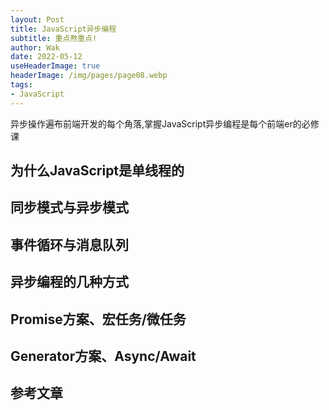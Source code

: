```yaml
---
layout: Post  
title: JavaScript异步编程   
subtitle: 重点熬重点!  
author: Wak  
date: 2022-05-12  
useHeaderImage: true  
headerImage: /img/pages/page08.webp  
tags:
- JavaScript
---
```

异步操作遍布前端开发的每个角落,掌握JavaScript异步编程是每个前端er的必修课

## 为什么JavaScript是单线程的





[//]: # (![1]&#40;../.vuepress/public/img/article/netModel.png&#41;)

## 同步模式与异步模式



## 事件循环与消息队列



## 异步编程的几种方式


## Promise方案、宏任务/微任务

## Generator方案、Async/Await





## 参考文章
[^1]:周阳编著,数学的起源与发展,现代出版社,2013.03,第17页

[^3]:[浅谈http协议（三）：HTTP 报文及其结构](https://segmentfault.com/a/1190000019788537)  




